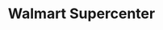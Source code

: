 ---
title: "Walmart Supercenter"
url: /state-college/walmart-supercenter-benner-pike/
shop: supermarket
---